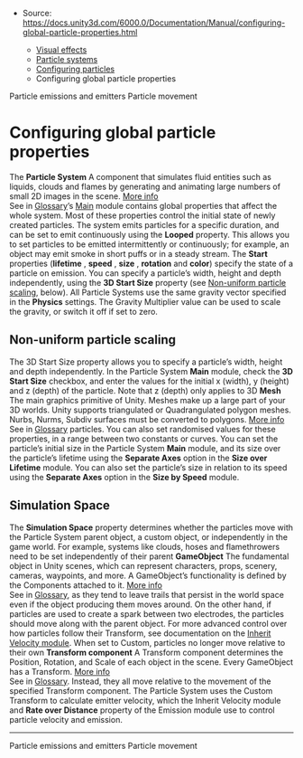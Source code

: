 * Source: https://docs.unity3d.com/6000.0/Documentation/Manual/configuring-global-particle-properties.html

  * [Visual effects](https://docs.unity3d.com/6000.0/Documentation/Manual/visual-effects.html)
  * [Particle systems](https://docs.unity3d.com/6000.0/Documentation/Manual/ParticleSystems.html)
  * [Configuring particles](https://docs.unity3d.com/6000.0/Documentation/Manual/configuring-particles.html)
  * Configuring global particle properties


[](https://docs.unity3d.com/6000.0/Documentation/Manual/particle-emissions-emitters.html)
Particle emissions and emitters
[](https://docs.unity3d.com/6000.0/Documentation/Manual/particle-movement.html)
Particle movement
# Configuring global particle properties
The **Particle System** A component that simulates fluid entities such as liquids, clouds and flames by generating and animating large numbers of small 2D images in the scene. [More info](https://docs.unity3d.com/6000.0/Documentation/Manual/class-ParticleSystem.html)  
See in [Glossary](https://docs.unity3d.com/6000.0/Documentation/Manual/Glossary.html#particlesystem)’s [Main](https://docs.unity3d.com/6000.0/Documentation/Manual/PartSysMainModule.html) module contains global properties that affect the whole system. Most of these properties control the initial state of newly created particles. 
The system emits particles for a specific duration, and can be set to emit continuously using the **Looped** property. This allows you to set particles to be emitted intermittently or continuously; for example, an object may emit smoke in short puffs or in a steady stream.
The **Start** properties (**lifetime** , **speed** , **size** , **rotation** and **color**) specify the state of a particle on emission. You can specify a particle’s width, height and depth independently, using the **3D Start Size** property (see [Non-uniform particle scaling](https://docs.unity3d.com/6000.0/Documentation/Manual/configuring-global-particle-properties.html#scaling), below).
All Particle Systems use the same gravity vector specified in the **Physics** settings. The Gravity Multiplier value can be used to scale the gravity, or switch it off if set to zero.
## Non-uniform particle scaling
The 3D Start Size property allows you to specify a particle’s width, height and depth independently. In the Particle System **Main** module, check the **3D Start Size** checkbox, and enter the values for the initial x (width), y (height) and z (depth) of the particle. Note that z (depth) only applies to 3D **Mesh** The main graphics primitive of Unity. Meshes make up a large part of your 3D worlds. Unity supports triangulated or Quadrangulated polygon meshes. Nurbs, Nurms, Subdiv surfaces must be converted to polygons. [More info](https://docs.unity3d.com/6000.0/Documentation/Manual/mesh.html)  
See in [Glossary](https://docs.unity3d.com/6000.0/Documentation/Manual/Glossary.html#Mesh) particles. You can also set randomised values for these properties, in a range between two constants or curves.
You can set the particle’s initial size in the Particle System **Main** module, and its size over the particle’s lifetime using the **Separate Axes** option in the **Size over Lifetime** module. You can also set the particle’s size in relation to its speed using the **Separate Axes** option in the **Size by Speed** module.
## Simulation Space
The **Simulation Space** property determines whether the particles move with the Particle System parent object, a custom object, or independently in the game world. For example, systems like clouds, hoses and flamethrowers need to be set independently of their parent **GameObject** The fundamental object in Unity scenes, which can represent characters, props, scenery, cameras, waypoints, and more. A GameObject’s functionality is defined by the Components attached to it. [More info](https://docs.unity3d.com/6000.0/Documentation/Manual/class-GameObject.html)  
See in [Glossary](https://docs.unity3d.com/6000.0/Documentation/Manual/Glossary.html#GameObject), as they tend to leave trails that persist in the world space even if the object producing them moves around. On the other hand, if particles are used to create a spark between two electrodes, the particles should move along with the parent object. For more advanced control over how particles follow their Transform, see documentation on the [Inherit Velocity module](https://docs.unity3d.com/6000.0/Documentation/Manual/PartSysInheritVelocity.html).
When set to Custom, particles no longer move relative to their own **Transform component** A Transform component determines the Position, Rotation, and Scale of each object in the scene. Every GameObject has a Transform. [More info](https://docs.unity3d.com/6000.0/Documentation/Manual/class-Transform.html)  
See in [Glossary](https://docs.unity3d.com/6000.0/Documentation/Manual/Glossary.html#TransformComponent). Instead, they all move relative to the movement of the specified Transform component. The Particle System uses the Custom Transform to calculate emitter velocity, which the Inherit Velocity module and **Rate over Distance** property of the Emission module use to control particle velocity and emission.
* * *
[](https://docs.unity3d.com/6000.0/Documentation/Manual/particle-emissions-emitters.html)
Particle emissions and emitters
[](https://docs.unity3d.com/6000.0/Documentation/Manual/particle-movement.html)
Particle movement
